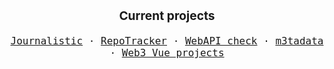 <p align="center" style="font-size: 1.2rem;">
  <b>Current projects</b>
</p>
<p align="center" style="font-size: 1rem;">
  <samp>
    <a href="https://journalisticapp.com" title="Journalistic - Micro Journaling">Journalistic</a> &middot;
    <a href="https://repo-tracker.com" title="RepoTracker - Better GitHub stats and insights">RepoTracker</a> &middot;
    <a href="https://webapicheck.com" title="WebAPI check - Easily check the WebAPI capabilies of your device">WebAPI check</a> &middot;
    <a href="https://m3ta-data.vercel.app" title="WebAPI check - Easily check the WebAPI capabilies of your device">m3tadata</a> &middot;
    <a href="https://github.com/toniengelhardt/web3-vue-projects" title="Collection of web3 projects built with Vue/Nuxt">Web3 Vue projects</a>
  </samp>
</p>
